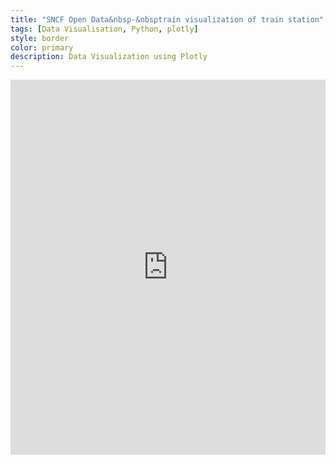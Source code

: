 ```yaml
---
title: "SNCF Open Data&nbsp-&nbsptrain visualization of train station"
tags: [Data Visualisation, Python, plotly]
style: border
color: primary
description: Data Visualization using Plotly
---
```


<div class="embed-responsive embed-responsive-4by3">
	<iframe id="igraph" class="embed-responsive-item" scrolling="no" style="border:none;" seamless="seamless" src="https://plotly.com/~hugolmn/3.embed" height="600" width="100%"></iframe>
</div>